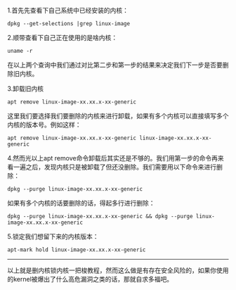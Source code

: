 1.首先先查看下自己系统中已经安装的内核：

```
dpkg --get-selections |grep linux-image
```

2.顺带查看下自己正在使用的是啥内核：

```
uname -r
```

在以上两个查询中我们通过对比第二步和第一步的结果来决定我们下一步是否要删除旧内核。

3.卸载旧内核

```
apt remove linux-image-xx.xx.x-xx-generic
```

这里我们要选择我们要删除的内核来进行卸载，如果有多个内核可以直接填写多个内核的版本号。例如这样：

```
apt remove linux-image-xx.xx.x-xx-generic linux-image-xx.xx.x-xx-generic
```

4.然而光以上apt remove命令卸载后其实还是不够的。我们用第一步的命令再来看一遍之后，发现内核只是被卸载了但还没删除。我们需要用以下命令来进行删除：

```
dpkg --purge linux-image-xx.xx.x-xx-generic
```

如果有多个内核的话要删除的话，得起多行进行删除：

```
dpkg --purge linux-image-xx.xx.x-xx-generic && dpkg --purge linux-image-xx.xx.x-xx-generic
```

5.锁定我们想留下来的内核版本：

```
apt-mark hold linux-image-xx.xx.x-xx-generic
```

------

以上就是删内核锁内核一把梭教程，然而这么做是有存在安全风险的，如果你使用的kernel被爆出了什么高危漏洞之类的话，那就自求多福吧。